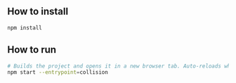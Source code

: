 ## How to install

```sh
npm install
```

## How to run

```sh
# Builds the project and opens it in a new browser tab. Auto-reloads when the project changes.
npm start --entrypoint=collision
```

